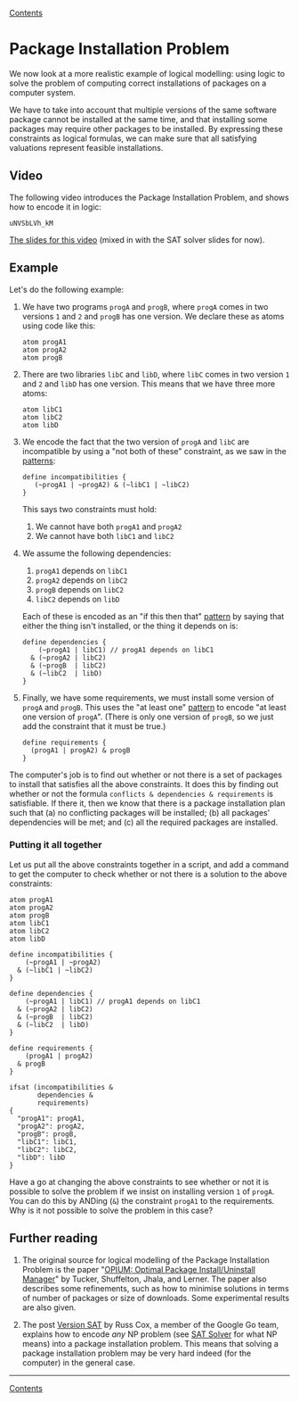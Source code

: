[Contents](contents.html)

# Package Installation Problem

We now look at a more realistic example of logical modelling: using logic to solve the problem of computing correct installations of packages on a computer system.

We have to take into account that multiple versions of the same software package cannot be installed at the same time, and that installing some packages may require other packages to be installed. By expressing these constraints as logical formulas, we can make sure that all satisfying valuations represent feasible installations.

## Video

The following video introduces the Package Installation Problem, and shows how to encode it in logic:

```youtube
uNVSbLVh_kM
```

[The slides for this video](week02-slides.pdf) (mixed in with the SAT solver slides for now).

## Example

Let's do the following example:

1. We have two programs `progA` and `progB`, where `progA` comes in two versions `1` and `2` and `progB` has one version. We declare these as atoms using code like this:

   ```
   atom progA1
   atom progA2
   atom progB
   ```

2. There are two libraries `libC` and `libD`, where `libC` comes in two version `1` and `2` and `libD` has one version. This means that we have three more atoms:

   ```
   atom libC1
   atom libC2
   atom libD
   ```

3. We encode the fact that the two version of `progA` and `libC` are incompatible by using a "not both of these" constraint, as we saw in the [patterns](patterns.html):

   ```
   define incompatibilities {
      (~progA1 | ~progA2) & (~libC1 | ~libC2)
   }
   ```

   This says two constraints must hold:

   1. We cannot have both `progA1` and `progA2`
   2. We cannot have both `libC1` and `libC2`

4. We assume the following dependencies:

   1. `progA1` depends on `libC1`
   2. `progA2` depends on `libC2`
   3. `progB` depends on `libC2`
   4. `libC2` depends on `libD`

   Each of these is encoded as an "if this then that" [pattern](patterns.html) by saying that either the thing isn't installed, or the thing it depends on is:

   ```
   define dependencies {
	   (~progA1 | libC1) // progA1 depends on libC1
	 & (~progA2 | libC2)
	 & (~progB  | libC2)
	 & (~libC2  | libD)
   }
   ```

5. Finally, we have some requirements, we must install some version of `progA` and `progB`. This uses the "at least one" [pattern](patterns.html) to encode "at least one version of `progA`". (There is only one version of `progB`, so we just add the constraint that it must be true.)

   ```
   define requirements {
     (progA1 | progA2) & progB
   }
   ```

The computer's job is to find out whether or not there is a set of packages to install that satisfies all the above constraints. It does this by finding out whether or not the formula `conflicts & dependencies & requirements` is satisfiable. If there it, then we know that there is a package installation plan such that (a) no conflicting packages will be installed; (b) all packages' dependencies will be met; and (c) all the required packages are installed.

### Putting it all together

Let us put all the above constraints together in a script, and add a command to get the computer to check whether or not there is a solution to the above constraints:

```lmt
atom progA1
atom progA2
atom progB
atom libC1
atom libC2
atom libD

define incompatibilities {
    (~progA1 | ~progA2)
  & (~libC1 | ~libC2)
}

define dependencies {
    (~progA1 | libC1) // progA1 depends on libC1
  & (~progA2 | libC2)
  & (~progB  | libC2)
  & (~libC2  | libD)
}

define requirements {
    (progA1 | progA2)
  & progB
}

ifsat (incompatibilities &
       dependencies &
       requirements)
{
  "progA1": progA1,
  "progA2": progA2,
  "progB": progB,
  "libC1": libC1,
  "libC2": libC2,
  "libD": libD
}
```

Have a go at changing the above constraints to see whether or not it is possible to solve the problem if we insist on installing version `1` of `progA`. You can do this by ANDing (`&`) the constraint `progA1` to the requirements. Why is it not possible to solve the problem in this case?

## Further reading

1. The original source for logical modelling of the Package Installation Problem is the paper "[OPIUM: Optimal Package Install/Uninstall Manager](http://cseweb.ucsd.edu/~lerner/papers/opium.pdf)" by Tucker, Shuffelton, Jhala, and Lerner. The paper also describes some refinements, such as how to minimise solutions in terms of number of packages or size of downloads. Some experimental results are also given.

2. The post [Version SAT](https://research.swtch.com/version-sat) by Russ Cox, a member of the Google Go team, explains how to encode *any* NP problem (see [SAT Solver](sat.html) for what NP means) into a package installation problem. This means that solving a package installation problem may be very hard indeed (for the computer) in the general case.

---

[Contents](contents.html)
